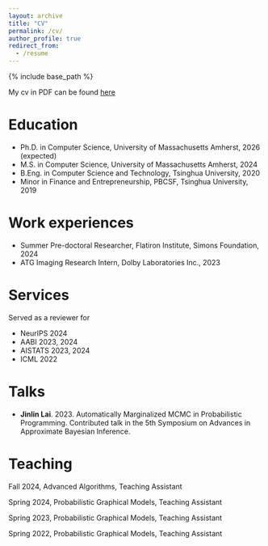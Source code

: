 ```yaml
---
layout: archive
title: "CV"
permalink: /cv/
author_profile: true
redirect_from:
  - /resume
---
```


{% include base_path %}

My cv in PDF can be found [here](/files/cv.pdf)


Education
======
- Ph.D. in Computer Science, University of Massachusetts Amherst, 2026 (expected)
- M.S. in Computer Science, University of Massachusetts Amherst, 2024
- B.Eng. in Computer Science and Technology, Tsinghua University, 2020
- Minor in Finance and Entrepreneurship, PBCSF, Tsinghua University, 2019

Work experiences
======
- Summer Pre-doctoral Researcher, Flatiron Institute, Simons Foundation, 2024
- ATG Imaging Research Intern, Dolby Laboratories Inc., 2023

Services
======
Served as a reviewer for
- NeurIPS 2024
- AABI 2023, 2024
- AISTATS 2023, 2024
- ICML 2022

Talks
======
- **Jinlin Lai**. 2023. Automatically Marginalized MCMC in Probabilistic Programming. Contributed talk in the 5th Symposium on Advances in Approximate Bayesian Inference.

Teaching
======
Fall 2024, Advanced Algorithms, Teaching Assistant

Spring 2024, Probabilistic Graphical Models, Teaching Assistant

Spring 2023, Probabilistic Graphical Models, Teaching Assistant

Spring 2022, Probabilistic Graphical Models, Teaching Assistant



